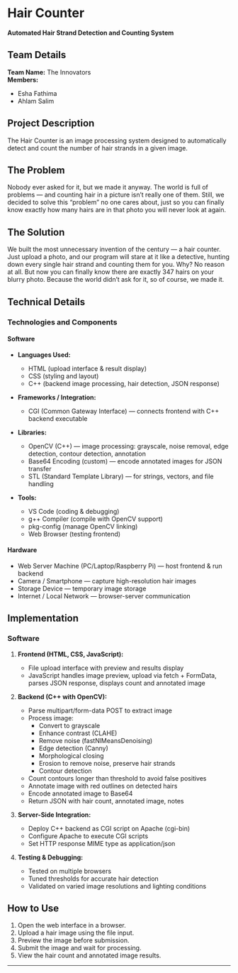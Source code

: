 # Hair Counter  
**Automated Hair Strand Detection and Counting System**

## Team Details
**Team Name:** The Innovators  
**Members:**  
- Esha Fathima  
- Ahlam Salim

## Project Description
The Hair Counter is an image processing system designed to automatically detect and count the number of hair strands in a given image.

## The Problem
Nobody ever asked for it, but we made it anyway. The world is full of problems — and counting hair in a picture isn’t really one of them. Still, we decided to solve this “problem” no one cares about, just so you can finally know exactly how many hairs are in that photo you will never look at again.

## The Solution
We built the most unnecessary invention of the century — a hair counter. Just upload a photo, and our program will stare at it like a detective, hunting down every single hair strand and counting them for you. Why? No reason at all. But now you can finally know there are exactly 347 hairs on your blurry photo. Because the world didn’t ask for it, so of course, we made it.

## Technical Details

### Technologies and Components

#### Software

- **Languages Used:**  
  - HTML (upload interface & result display)  
  - CSS (styling and layout)  
  - C++ (backend image processing, hair detection, JSON response)  

- **Frameworks / Integration:**  
  - CGI (Common Gateway Interface) — connects frontend with C++ backend executable  

- **Libraries:**  
  - OpenCV (C++) — image processing: grayscale, noise removal, edge detection, contour detection, annotation  
  - Base64 Encoding (custom) — encode annotated images for JSON transfer  
  - STL (Standard Template Library) — for strings, vectors, and file handling  

- **Tools:**  
  - VS Code (coding & debugging)  
  - g++ Compiler (compile with OpenCV support)  
  - pkg-config (manage OpenCV linking)  
  - Web Browser (testing frontend)  
#### Hardware
- Web Server Machine (PC/Laptop/Raspberry Pi) — host frontend & run backend  
- Camera / Smartphone — capture high-resolution hair images  
- Storage Device — temporary image storage  
- Internet / Local Network — browser-server communication  

## Implementation

### Software

1. **Frontend (HTML, CSS, JavaScript):**  
   - File upload interface with preview and results display  
   - JavaScript handles image preview, upload via fetch + FormData, parses JSON response, displays count and annotated image  

2. **Backend (C++ with OpenCV):**  
   - Parse multipart/form-data POST to extract image  
   - Process image:  
     - Convert to grayscale  
     - Enhance contrast (CLAHE)  
     - Remove noise (fastNlMeansDenoising)  
     - Edge detection (Canny)  
     - Morphological closing  
     - Erosion to remove noise, preserve hair strands  
     - Contour detection  
   - Count contours longer than threshold to avoid false positives  
   - Annotate image with red outlines on detected hairs  
   - Encode annotated image to Base64  
   - Return JSON with hair count, annotated image, notes  

3. **Server-Side Integration:**  
   - Deploy C++ backend as CGI script on Apache (cgi-bin)  
   - Configure Apache to execute CGI scripts  
   - Set HTTP response MIME type as application/json  

4. **Testing & Debugging:**  
   - Tested on multiple browsers  
   - Tuned thresholds for accurate hair detection  
   - Validated on varied image resolutions and lighting conditions  

## How to Use

1. Open the web interface in a browser.  
2. Upload a hair image using the file input.  
3. Preview the image before submission.  
4. Submit the image and wait for processing.  
5. View the hair count and annotated image results.  

---

